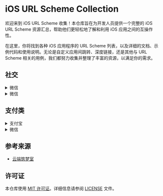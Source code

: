 # iOS URL Scheme Collection 

欢迎来到 iOS URL Scheme 收集！本仓库旨在为开发人员提供一个完整的 iOS URL Scheme 资源汇总，帮助他们更轻松地了解和利用 iOS 应用之间的互操作性。

在这里，你将找到各种 iOS 应用程序的 URL Scheme 列表，以及详细的文档、示例代码和使用说明。无论是自定义应用间跳转、深度链接，还是其他与 URL Scheme 相关的用例，我们都努力收集并整理了丰富的资源，以满足你的需求。

## 社交
<details>
  <summary>微信</summary>  
  
  #### 打开微信

      weixin://

  #### 微信扫码

      weixin://scanqrcode

  #### 微信什么值得买签到

      weixin://dl/business/?t=EzghHNrd8sg

</details>

<details>
  <summary>微信</summary>
  
  #### 打开微信

  <a href="weixin://">打开微信</a>

  #### 微信扫码

  <a href="weixin://scanqrcode">微信扫码</a>

  #### 微信什么值得买签到

  <a href="weixin://dl/business/?t=EzghHNrd8sg">微信什么值得买签到</a>

</details>



## 支付类
<details>
  <summary>支付宝</summary> 
  
  #### 支付宝

      alipays://

  #### 支付宝收款功能

      alipays://platformapi/startapp?appId=20000123

  #### 支付宝扫一扫功能

      alipays://platformapi/startapp?saId=10000007

  #### 支付宝手机充值功能

      alipay://platformapi/startapp?saId=10000003

</details>
<details>
  <summary>微信</summary> 
  
  #### 微信

      weixin://



</details>

## 参考来源
* [云端筑梦室](https://www.ydzms.com/archives/58/ )

## 许可证

本仓库使用 [MIT 许可证](LICENSE)。详细信息请参阅 [LICENSE](LICENSE) 文件。

